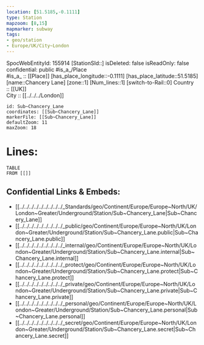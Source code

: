 ```yaml
---
location: [51.5185,-0.1111] 
type: Station 
mapzoom: [8,15] 
mapmarker: subway 
tags:
- geo/station
- Europe/UK/City~London
---
```

SpocWebEntityId: 155914
[StationSId::] 
isDeleted: false
isReadOnly: false
confidential: public
#is_a_/Place  
#is_a_ :: [[Place]] 
[has_place_longitude::-0.1111] 
[has_place_latitude::51.5185] 
[name::Chancery Lane] 
[zone::1] 
[Num_lines::1] 
[switch-to-Rail::0] 
Country :: [[UK]]  
City :: [[../../../London]]  


```leaflet
id: Sub~Chancery_Lane
coordinates: [[Sub~Chancery_Lane]] 
markerFile: [[Sub~Chancery_Lane]] 
defaultZoom: 11 
maxZoom: 18
```


# Lines: 
```dataview
TABLE 
FROM [[]] 
```

## Confidential Links & Embeds: 
- [[../../../../../../../../../_Standards/geo/Continent/Europe/Europe~North/UK/London~Greater/Underground/Station/Sub~Chancery_Lane|Sub~Chancery_Lane]] 
- [[../../../../../../../../../_public/geo/Continent/Europe/Europe~North/UK/London~Greater/Underground/Station/Sub~Chancery_Lane.public|Sub~Chancery_Lane.public]] 
- [[../../../../../../../../../_internal/geo/Continent/Europe/Europe~North/UK/London~Greater/Underground/Station/Sub~Chancery_Lane.internal|Sub~Chancery_Lane.internal]] 
- [[../../../../../../../../../_protect/geo/Continent/Europe/Europe~North/UK/London~Greater/Underground/Station/Sub~Chancery_Lane.protect|Sub~Chancery_Lane.protect]] 
- [[../../../../../../../../../_private/geo/Continent/Europe/Europe~North/UK/London~Greater/Underground/Station/Sub~Chancery_Lane.private|Sub~Chancery_Lane.private]] 
- [[../../../../../../../../../_personal/geo/Continent/Europe/Europe~North/UK/London~Greater/Underground/Station/Sub~Chancery_Lane.personal|Sub~Chancery_Lane.personal]] 
- [[../../../../../../../../../_secret/geo/Continent/Europe/Europe~North/UK/London~Greater/Underground/Station/Sub~Chancery_Lane.secret|Sub~Chancery_Lane.secret]] 
